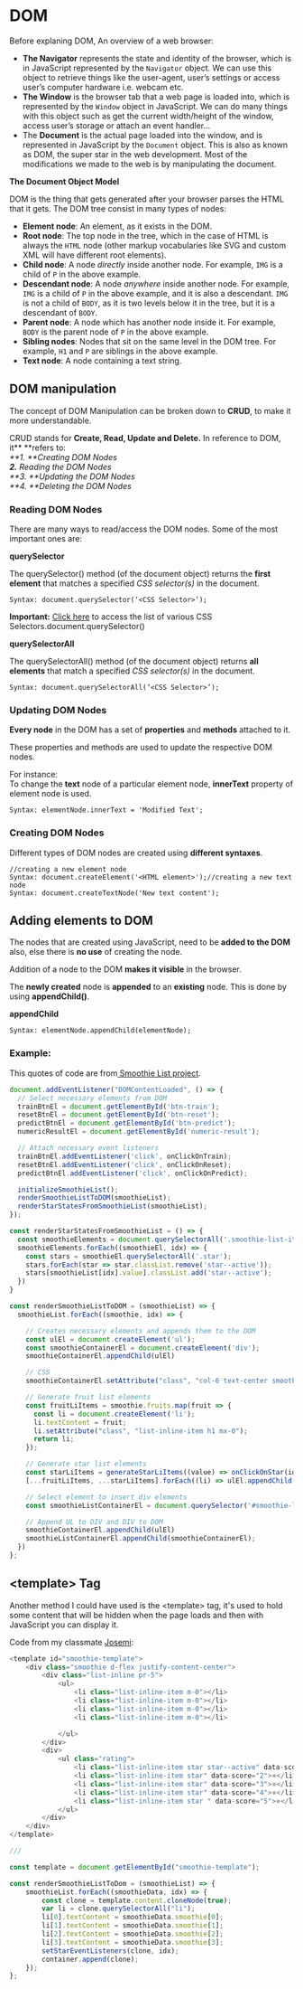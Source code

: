 # DOM

Before explaning DOM, An overview of a web browser:

* **The Navigator** represents the state and identity of the browser, which is in JavaScript represented by the `Navigator` object. We can use this object to retrieve things like the user-agent, user’s settings or access user’s computer hardware i.e. webcam etc.
* **The Window** is the browser tab that a web page is loaded into, which is represented by the `Window` object in JavaScript. We can do many things with this object such as get the current width/height of the window, access user’s storage or attach an event handler…
* The **Document** is the actual page loaded into the window, and is represented in JavaScript by the `Document` object. This is also as known as DOM, the super star in the web development. Most of the modifications we made to the web is by manipulating the document.

&#x20;**The Document Object Model**

DOM is the thing that gets generated after your browser parses the HTML that it gets. The DOM tree consist in many types of nodes:

* **Element node**: An element, as it exists in the DOM.
* **Root node**: The top node in the tree, which in the case of HTML is always the `HTML` node (other markup vocabularies like SVG and custom XML will have different root elements).
* **Child node**: A node _directly_ inside another node. For example, `IMG` is a child of `P` in the above example.
* **Descendant node**: A node _anywhere_ inside another node. For example, `IMG` is a child of `P` in the above example, and it is also a descendant. `IMG` is not a child of `BODY`, as it is two levels below it in the tree, but it is a descendant of `BODY`.
* **Parent node**: A node which has another node inside it. For example, `BODY` is the parent node of `P` in the above example.
* **Sibling nodes**: Nodes that sit on the same level in the DOM tree. For example, `H1` and `P` are siblings in the above example.
* **Text node**: A node containing a text string.

## D**OM manipulation** <a href="2a17" id="2a17"></a>

&#x20;The concept of DOM Manipulation can be broken down to **CRUD**, to make it more understandable.

&#x20;CRUD stands for **Create, Read, Update and Delete.** In reference to DOM, it** **refers to:\
_**1. **Creating DOM Nodes_\
_**2.** Reading the DOM Nodes_\
_**3. **Updating the DOM Nodes_\
_**4. **Deleting the DOM Nodes_

### Reading DOM Nodes

There are many ways to read/access the DOM nodes. Some of the most important ones are:

**querySelector**

The querySelector() method (of the document object) returns the **first element** that matches a specified _CSS selector(s)_ in the document.

```
Syntax: document.querySelector(‘<CSS Selector>’);
```

**Important:** [Click here](https://developer.mozilla.org/en-US/docs/Web/CSS/CSS\_Selectors) to access the list of various CSS Selectors.document.querySelector()

**querySelectorAll**

The querySelectorAll() method (of the document object) returns **all** **elements** that match a specified _CSS selector(s)_ in the document.

```
Syntax: document.querySelectorAll(‘<CSS Selector>’);
```

### Updating DOM Nodes

**Every node** in the DOM has a set of **properties** and **methods** attached to it.

These properties and methods are used to update the respective DOM nodes.

For instance:\
To change the **text** node of a particular element node, **innerText** property of element node is used.

```
Syntax: elementNode.innerText = 'Modified Text';
```

### Creating DOM Nodes

Different types of DOM nodes are created using **different syntaxes**.

```
//creating a new element node
Syntax: document.createElement('<HTML element>');//creating a new text node
Syntax: document.createTextNode('New text content');
```

## Adding elements to DOM <a href="b721" id="b721"></a>

The nodes that are created using JavaScript, need to be **added to the DOM** also, else there is **no use** of creating the node.

Addition of a node to the DOM **makes it visible** in the browser.

The **newly created** node is **appended** to an **existing** node. This is done by using **appendChild()**.

**appendChild**

```
Syntax: elementNode.appendChild(elementNode);
```

### Example:

This quotes of code are from[ Smoothie List project](https://github.com/Ralvgar/Smoothies).

```javascript
document.addEventListener("DOMContentLoaded", () => {
  // Select necessary elements from DOM
  trainBtnEl = document.getElementById('btn-train');
  resetBtnEl = document.getElementById('btn-reset');
  predictBtnEl = document.getElementById('btn-predict');
  numericResultEl = document.getElementById('numeric-result');

  // Attach necessary event listeners
  trainBtnEl.addEventListener('click', onClickOnTrain);
  resetBtnEl.addEventListener('click', onClickOnReset);
  predictBtnEl.addEventListener('click', onClickOnPredict);

  initializeSmoothieList();
  renderSmoothieListToDOM(smoothieList);
  renderStarStatesFromSmoothieList(smoothieList);
});
```

```javascript
const renderStarStatesFromSmoothieList = () => {
  const smoothieElements = document.querySelectorAll('.smoothie-list-item');
  smoothieElements.forEach((smoothieEl, idx) => {
    const stars = smoothieEl.querySelectorAll('.star');
    stars.forEach(star => star.classList.remove('star--active'));
    stars[smoothieList[idx].value].classList.add('star--active');
  })
}
```

```javascript
const renderSmoothieListToDOM = (smoothieList) => {
  smoothieList.forEach((smoothie, idx) => {

    // Creates necessary elements and appends them to the DOM
    const ulEl = document.createElement('ul');
    const smoothieContainerEl = document.createElement('div');
    smoothieContainerEl.appendChild(ulEl)

    // CSS
    smoothieContainerEl.setAttribute("class", "col-6 text-center smoothie-list-item");

    // Generate fruit list elements
    const fruitLiItems = smoothie.fruits.map(fruit => {
      const li = document.createElement('li');
      li.textContent = fruit;
      li.setAttribute("class", "list-inline-item h1 mx-0");
      return li;
    });

    // Generate star list elements
    const starLiItems = generateStarLiItems((value) => onClickOnStar(idx, value));
    [...fruitLiItems, ...starLiItems].forEach((li) => ulEl.appendChild(li));

    // Select element to insert div elements
    const smoothieListContainerEl = document.querySelector('#smoothie-list-container');

    // Append UL to DIV and DIV to DOM
    smoothieContainerEl.appendChild(ulEl)
    smoothieListContainerEl.appendChild(smoothieContainerEl);
  })
};
```

## \<template> Tag

Another method I could have used is the \<template> tag, it's used to hold some content that will be hidden when the page loads and then with JavaScript you can display it.

Code from my classmate [Josemi](https://github.com/JosemiChaves9):

```javascript
<template id="smoothie-template">
    <div class="smoothie d-flex justify-content-center">
        <div class="list-inline pr-5">
            <ul>
                <li class="list-inline-item m-0"></li>
                <li class="list-inline-item m-0"></li>
                <li class="list-inline-item m-0"></li>
                <li class="list-inline-item m-0"></li>

            </ul>
        </div>
        <div>
            <ul class="rating">
                <li class="list-inline-item star star--active" data-score="1">⭐</li>
                <li class="list-inline-item star" data-score="2">⭐</li>
                <li class="list-inline-item star" data-score="3">⭐</li>
                <li class="list-inline-item star" data-score="4">⭐</li>
                <li class="list-inline-item star " data-score="5">⭐</li>
            </ul>
        </div>
    </div>
</template>

///

const template = document.getElementById("smoothie-template");

const renderSmoothieListToDom = (smoothieList) => {
    smoothieList.forEach((smoothieData, idx) => {
        const clone = template.content.cloneNode(true);
        var li = clone.querySelectorAll("li");
        li[0].textContent = smoothieData.smoothie[0];
        li[1].textContent = smoothieData.smoothie[1];
        li[2].textContent = smoothieData.smoothie[2];
        li[3].textContent = smoothieData.smoothie[3];
        setStarEventListeners(clone, idx);
        container.append(clone);
    });
};
```

